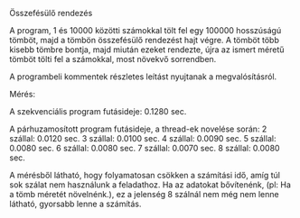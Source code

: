 Összefésülő rendezés

A program, 1 és 10000 közötti számokkal tölt fel egy 100000 hosszúságú tömböt, 
majd a tömbön összefésülő rendezést hajt végre.
A tömböt több kisebb tömbre bontja, majd miután ezeket rendezte, 
újra az ismert méretű tömböt tölti fel a számokkal, most növekvő sorrendben.

A programbeli kommentek részletes leítást nyujtanak a megvalósításról.

Mérés:

A szekvenciális program futásideje: 0.1280 sec.

A párhuzamosított program futásideje, a thread-ek novelése során:
2 szállal: 0.0120 sec.
3 szállal: 0.0100 sec.
4 szállal: 0.0090 sec.
5 szállal: 0.0080 sec.
6 szállal: 0.0080 sec.
7 szállal: 0.0070 sec.
8 szállal: 0.0080 sec.

A mérésből látható, hogy folyamatosan csökken a számítási idő, 
amíg túl sok szálat nem használunk a feladathoz.
Ha az adatokat bővítenénk, (pl: Ha a tömb méretét növelnénk.), 
ez a jelenség 8 szálnál nem még nem lenne látható, gyorsabb lenne a számítás. 
